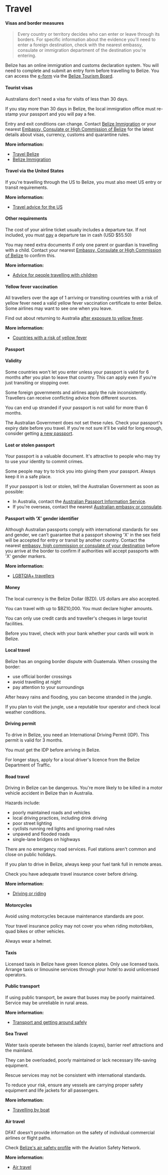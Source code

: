 # Travel

#### Visas and border measures

> Every country or territory decides who can enter or leave through its borders. For specific information about the evidence you'll need to enter a foreign destination, check with the nearest embassy, consulate or immigration department of the destination you're entering.

Belize has an online immigration and customs declaration system. You will need to complete and submit an entry form before travelling to Belize. You can access the [e-form](https://belizetravel.immigration.gov.bz/Belize_Digital_Forms/) via the [Belize Tourism Board](https://www.travelbelize.org/).

#### Tourist visas

Australians don't need a visa for visits of less than 30 days.

If you stay more than 30 days in Belize, the local immigration office must re-stamp your passport and you will pay a fee.

Entry and exit conditions can change. Contact [Belize Immigration](https://immigration.gov.bz/) or your nearest [Embassy, Consulate or High Commission of Belize](https://belizehighcommission.co.uk/) for the latest details about visas, currency, customs and quarantine rules.

**More information:**

* [Travel Belize](https://www.travelbelize.org/)
* [Belize Immigration](https://immigration.gov.bz/)

#### Travel via the United States

If you're travelling through the US to Belize, you must also meet US entry or transit requirements.

**More information:**

* [Travel advice for the US](/destinations/americas/united-states-america "United States of America")

#### Other requirements

The cost of your airline ticket usually includes a departure tax. If not included, you must [pay](https://www.belizeadventure.ca/travel-tips/departure-tax/) a departure tax in cash (USD $55.50)

You may need extra documents if only one parent or guardian is travelling with a child. Contact your nearest [Embassy, Consulate or High Commission of Belize](https://belizehighcommission.co.uk/) to confirm this.

**More information:**

* [Advice for people travelling with children](/before-you-go/who-you-are/children "Travelling with children")

#### Yellow fever vaccination

All travellers over the age of 1 arriving or transiting countries with a risk of yellow fever need a valid yellow fever vaccination certificate to enter Belize. Some airlines may want to see one when you leave.

Find out about returning to Australia [after exposure to yellow fever](https://www.healthdirect.gov.au/yellow-fever).

**More information:**

* [Countries with a risk of yellow fever](https://cdn.who.int/media/docs/default-source/travel-and-health/countries-with-risk-of-yellow-fever-transmission.pdf?sfvrsn=bf42ac59_1&download=true)

#### Passport

#### Validity

Some countries won't let you enter unless your passport is valid for 6 months after you plan to leave that country. This can apply even if you're just transiting or stopping over.

Some foreign governments and airlines apply the rule inconsistently. Travellers can receive conflicting advice from different sources.

You can end up stranded if your passport is not valid for more than 6 months.

The Australian Government does not set these rules. Check your passport's expiry date before you travel. If you're not sure it'll be valid for long enough, consider getting [a new passport](/consular-services/passport-services "Passport services").

#### Lost or stolen passport

Your passport is a valuable document. It's attractive to people who may try to use your identity to commit crimes.

Some people may try to trick you into giving them your passport. Always keep it in a safe place.

If your passport is lost or stolen, tell the Australian Government as soon as possible:

* In Australia, contact the [Australian Passport Information Service](https://www.passports.gov.au/contact-us).
* If you're overseas, contact the nearest [Australian embassy or consulate](http://dfat.gov.au/about-us/our-locations/missions/Pages/our-embassies-and-consulates-overseas.aspx).

#### Passport with ‘X’ gender identifier

Although Australian passports comply with international standards for sex and gender, we can’t guarantee that a passport showing 'X' in the sex field will be accepted for entry or transit by another country. Contact the nearest [embassy, high commission or consulate of your destination](https://protocol.dfat.gov.au/Public/MissionsInAustralia) before you arrive at the border to confirm if authorities will accept passports with 'X' gender markers.

**More information:**

* [LGBTQIA+ travellers](/before-you-go/who-you-are/LGBTQIA "Advice for LGBTQIA+ travellers")

#### Money

The local currency is the Belize Dollar (BZD). US dollars are also accepted.

You can travel with up to $BZ10,000. You must declare higher amounts.

You can only use credit cards and traveller's cheques in large tourist facilities.

Before you travel, check with your bank whether your cards will work in Belize.

#### Local travel

Belize has an ongoing border dispute with Guatemala. When crossing the border:

* use official border crossings
* avoid travelling at night
* pay attention to your surroundings

After heavy rains and flooding, you can become stranded in the jungle.

If you plan to visit the jungle, use a reputable tour operator and check local weather conditions.

#### Driving permit

To drive in Belize, you need an International Driving Permit (IDP). This permit is valid for 3 months.

You must get the IDP before arriving in Belize.

For longer stays, apply for a local driver's licence from the Belize Department of Traffic.

#### Road travel

Driving in Belize can be dangerous. You're more likely to be killed in a motor vehicle accident in Belize than in Australia.

Hazards include:

* poorly maintained roads and vehicles
* local driving practices, including drink driving
* poor street lighting
* cyclists running red lights and ignoring road rules
* unpaved and flooded roads
* single-lane bridges on highways

There are no emergency road services. Fuel stations aren't common and close on public holidays.

If you plan to drive in Belize, always keep your fuel tank full in remote areas.

Check you have adequate travel insurance cover before driving.

**More information:**

* [Driving or riding](/before-you-go/getting-around/road-safety "Road safety")

#### Motorcycles

Avoid using motorcycles because maintenance standards are poor.

Your travel insurance policy may not cover you when riding motorbikes, quad bikes or other vehicles.

Always wear a helmet.

#### Taxis

Licensed taxis in Belize have green licence plates. Only use licensed taxis. Arrange taxis or limousine services through your hotel to avoid unlicensed operators.

#### Public transport

If using public transport, be aware that buses may be poorly maintained. Service may be unreliable in rural areas.

**More information:**

* [Transport and getting around safely](/before-you-go/getting-around "Getting around")

#### Sea Travel

Water taxis operate between the islands (cayes), barrier reef attractions and the mainland.

They can be overloaded, poorly maintained or lack necessary life-saving equipment.

Rescue services may not be consistent with international standards.

To reduce your risk, ensure any vessels are carrying proper safety equipment and life jackets for all passengers.

**More information:**

* [Travelling by boat](/before-you-go/getting-around/boat-travel "Travelling by boat")

#### Air travel

DFAT doesn't provide information on the safety of individual commercial airlines or flight paths.

Check [Belize's air safety profile](https://aviation-safety.net/database/country/country.php?id=V3) with the Aviation Safety Network.

**More information:**

* [Air travel](/before-you-go/getting-around/air-travel "Travelling by air")